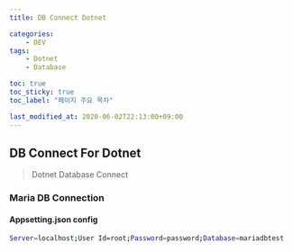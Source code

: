 ```yaml
---
title: DB Connect Dotnet

categories:
    - DEV
tags:
    - Dotnet
    - Database

toc: true
toc_sticky: true
toc_label: "페이지 주요 목차"

last_modified_at: 2020-06-02T22:13:00+09:00
---
```


## DB Connect For Dotnet ##

> Dotnet Database Connect

### Maria DB Connection ###

#### Appsetting.json config ####

```bash
Server=localhost;User Id=root;Password=password;Database=mariadbtest
```

